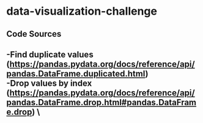 # data-visualization-challenge

## Code Sources
-Find duplicate values (https://pandas.pydata.org/docs/reference/api/pandas.DataFrame.duplicated.html) \
-Drop values by index (https://pandas.pydata.org/docs/reference/api/pandas.DataFrame.drop.html#pandas.DataFrame.drop) \
-